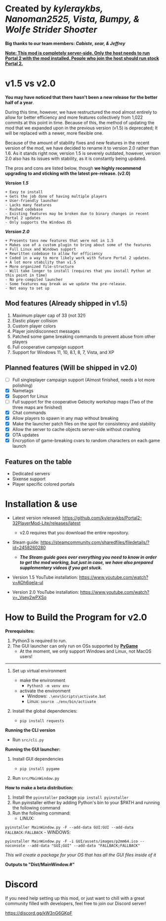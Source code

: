 # Created by ***kyleraykbs, Nanoman2525, Vista, Bumpy, & Wolƒe Strider Shoσter***
**Big thanks to our team members: ***Cabiste, sear, & Jeffrey*****

<u>**Note: This mod is completely server-side. Only the host needs to run Portal 2 with the mod installed. People who join the host should run stock Portal 2.**</u>

# v1.5 vs v2.0
**You may have noticed that there hasn't been a new release for the better half of a year**.

During this time, however, we have restructured the mod almost entirely to allow for better efficiency and more features collectively from 1,022 commits at this point in time. Because of this, the method of updating the mod that we expanded upon in the previous version (v1.5) is deprecated; It will be replaced with a newer, more flexible one.

Because of the amount of stability fixes and new features in the recent version of the mod, we have decided to rename it to version 2.0 rather than 1.6.
As it stands right now, version 1.5 is severely outdated, however, version 2.0 also has its issues with stability, as it is constantly being updated.

The pros and cons are listed below, though **we highly recommend upgrading to and sticking with the latest pre-release. (v2.0)**

***Version 1.5***
```
+ Easy to install
+ Gets the job done of having multiple players
+ User-friendly launcher
- Lacks many features
- Rushed codebase
- Existing features may be broken due to binary changes in recent Portal 2 updates
- Only supports the Windows OS
```

***Version 2.0***
```
+ Presents tons new features that were not in 1.5
+ Makes use of a custom plugin to bring about some of the features
+ Full Linux and Windows support
+ Rewritten codebase to allow for efficiency
+ Coded in a way to more likely work with future Portal 2 updates.
+ A lot more stability than v1.5
+ More organized file-structure
- Will take longer to install (requires that you install Python at this point in time)
- No pre-compiled launcher
- Some features may break as we update the pre-release.
- Not easy to set up
```


## Mod features (Already shipped in v1.5)
1. Maximum player cap of 33 (not 32!)
2. Elastic player collision
3. Custom player colors
4. Player join/disconnect messages
5. Patched some game breaking commands to prevent abuse from other players
6. Full cooperative campaign support
7. Support for Windows 11, 10, 8.1, 8, 7, Vista, and XP

## Planned features (Will be shipped in v2.0)
-   [ ] Full singleplayer campaign support (Almost finished, needs a lot more polishing)
-   [x] Nametags
-   [x] Support for Linux
-   [ ] Full support for the cooperative Gelocity workshop maps (Two of the three maps are finished)
-   [x] Chat commands
-   [x] Allow players to spawn in any map without breaking
-   [x] Make the launcher patch files on the spot for consistency and stability
-   [x] Allow the server to cache objects server-side without crashing
-   [x] OTA updates
-   [X] Encryption of game-breaking cvars to random characters on each game launch

## Features on the table
- Dedicated servers
- Sixense support
- Player specific colored portals

# Installation & use

- Latest version released: https://github.com/kyleraykbs/Portal2-32PlayerMod-Lite/releases/latest
  - v2.0 requires that you download the entire repository.

- Steam guide: https://steamcommunity.com/sharedfiles/filedetails/?id=2458260280
  - ***The Steam guide goes over everything you need to know in order to get the mod working, but just in case, we have also prepared supplementary videos if you get stuck.***

- Version 1.5 YouTube installation: https://www.youtube.com/watch?v=AOh6qela-uI
- Version 2.0 YouTube installation: https://www.youtube.com/watch?v=_Vsey2wPXSo


# How to Build the Program for v2.0
**Prerequisites:**
1. Python3 is required to run.
2. The GUI launcher can only run on OSs supported by **[PyGame](https://www.pygame.org/wiki/about#:~:text=Truly%20portable.%20Supports,Child%20(OLPC)%20computer.)**
	- At the moment, we only support Windows and Linux, not MacOS users!

---

1. Set up virtual environment 
	- make the environment
    	- `Python3 -m venv env`
	- activate the environment
    	- Windows: `.\env\Scripts\activate.bat`
    	- Linux: `source ./env/bin/activate`


2. Install the global dependencies:
	- `pip install requests`


**Running the CLI version**
- Run `src/cli.py` 


**Running the GUI launcher:**

1. Install GUI dependencies 
	- `pip install pygame`


2. Run `src/MainWindow.py`


**How to make a beta distribution:**


1. Install the `pyinstaller` package `pip install pyinstaller`
2. Run pyinstaller either by adding Python's bin to your $PATH and running the following command
3. Run the following command:
	- LINUX:


`pyinstaller MainWindow.py -F --add-data GUI:GUI --add-data FALLBACK:FALLBACK`
	- WINDOWS: 


`pyinstaller MainWindow.py -F -i GUI/assets/images/p2mm64.ico --noconsole --add-data "GUI;GUI" --add-data "FALLBACK;FALLBACK"`

*This will create a package for your OS that has all the GUI files inside of it*

**Outputs to "Dist/MainWindow.#"**

# Discord

If you need help setting up this mod, or just want to chill with a great community filled with developers, feel free to join our Discord server!

https://discord.gg/kW3nG6GKpF
